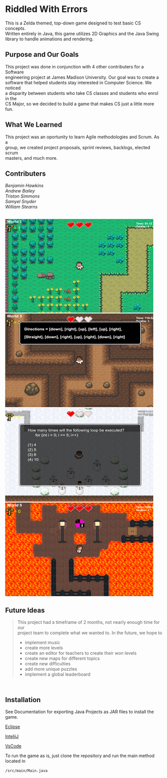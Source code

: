 # Riddled With Errors

This is a Zelda themed, top-down game designed to test basic CS concepts.  
Written entirely in Java, this game utilizes 2D Graphics and the Java Swing  
library to handle animations and rendering.
<br>

## Purpose and Our Goals
This project was done in conjunction with 4 other contributers for a Software  
engineering project at James Madison University. Our goal was to create a  
software that helped students stay interested in Computer Science. We noticed  
a disparity between students who take CS classes and students who enrol in the  
CS Major, so we decided to build a game that makes CS just a little more fun.
<br>

## What We Learned
This project was an oportunity to learn Agile methodologies and Scrum. As a  
group, we created project proposals, sprint reviews, backlogs, elected scrum  
masters, and much more.
<br>

## Contributers
*Benjamin Hawkins  
Andrew Bailey  
Triston Simmons  
Samyel Snyder  
William Stearns*   
<br>

<img src="res/readme/game1.png" width="475" height="300">
<img src="res/readme/game2.png" width="475" height="300">
<img src="res/readme/game3.png" width="475" height="300">
<img src="res/readme/game4.png" width="475" height="300">

<br>


## Future Ideas

> This project had a timeframe of 2 months, not nearly enough time for our   
> project team to complete what we wanted to. In the future, we hope to  
>  
> - implement music
> - create more levels
> - create an editor for teachers to create their won levels
> - create new maps for different topics
> - create new difficulties
> - add more unique puzzles
> - implement a global leaderboard
>  

<br>

## Installation

See Documentation for exporting Java Projects as JAR files to install the game. 

[Eclipse](https://www.albany.edu/faculty/jmower/geog/gog692/ImportExportJARFiles.htm)  
  
[InteliiJ](https://www.jetbrains.com/help/idea/compiling-applications.html#package_into_jar)  
  
[VsCode](https://dev.to/rohitk570/create-an-executable-jar-file-on-vs-code-n-command-line-154b)
  
To run the game as is, just clone the repository and run the main method located in 
```bash
/src/main/Main.java
```
